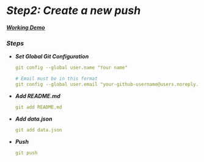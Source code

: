 # _**Step2: Create a new push**_

[_**Working Demo**_](https://github.com/tanishq-singh-2301/add-visitors-to-github-readme)

### _**Steps**_

- _**Set Global Git Configuration**_

  ```yml
  git config --global user.name "Your name"

  # Email must be in this format
  git config --global user.email "your-github-username@users.noreply.github.com"
  ```

- _**Add README.md**_

  ```yml
  git add README.md
  ```

- _**Add data.json**_

  ```yml
  git add data.json
  ```

- _**Push**_

  ```yml
  git push
  ```
